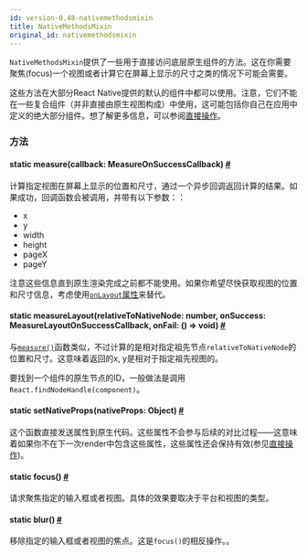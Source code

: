 ```yaml
---
id: version-0.48-nativemethodsmixin
title: NativeMethodsMixin
original_id: nativemethodsmixin
---
```


`NativeMethodsMixin`提供了一些用于直接访问底层原生组件的方法。这在你需要聚焦(focus)一个视图或者计算它在屏幕上显示的尺寸之类的情况下可能会需要。

这些方法在大部分React Native提供的默认的组件中都可以使用。注意，它们不能在一些复合组件（并非直接由原生视图构成）中使用，这可能包括你自己在应用中定义的绝大部分组件。想了解更多信息，可以参阅[直接操作](direct-manipulation.html)。

### 方法

<div class="props">
    <div class="prop">
        <h4 class="propTitle"><a class="anchor" name="measure"></a><span class="propType">static </span>measure<span class="propType">(callback: MeasureOnSuccessCallback)</span> <a class="hash-link" href="#measure">#</a></h4>
        <div>
            <p>计算指定视图在屏幕上显示的位置和尺寸，通过一个异步回调返回计算的结果。如果成功，回调函数会被调用，并带有以下参数：：</p>
            <ul>
                <li>x</li>
                <li>y</li>
                <li>width</li>
                <li>height</li>
                <li>pageX</li>
                <li>pageY</li>
            </ul>
            <p>注意这些信息直到原生渲染完成之前都不能使用。如果你希望尽快获取视图的位置和尺寸信息，考虑使用<a href="/docs/view.html#onlayout" target=""><code>onLayout</code>属性</a>来替代。</p>
        </div>
    </div>
    <div class="prop">
        <h4 class="propTitle"><a class="anchor" name="measurelayout"></a><span class="propType">static </span>measureLayout<span class="propType">(relativeToNativeNode: number, onSuccess: MeasureLayoutOnSuccessCallback, onFail: () =&gt; void)</span> <a class="hash-link" href="#measurelayout">#</a></h4>
        <div>
            <p>与<a href="#measure" target=""><code>measure()</code></a>函数类似，不过计算的是相对指定祖先节点<code>relativeToNativeNode</code>的位置和尺寸。这意味着返回的x, y是相对于指定祖先视图的。</p>
            <p>要找到一个组件的原生节点的ID，一般做法是调用<code>React.findNodeHandle(component)</code>。</p>
        </div>
    </div>
    <div class="prop">
        <h4 class="propTitle"><a class="anchor" name="setnativeprops"></a><span class="propType">static </span>setNativeProps<span class="propType">(nativeProps: Object)</span> <a class="hash-link" href="#setnativeprops">#</a></h4>
        <div>
            <p>这个函数直接发送属性到原生代码。这些属性不会参与后续的对比过程——这意味着如果你不在下一次render中包含这些属性，这些属性还会保持有效(参见<a href="direct-manipulation.html" target="">直接操作</a>)。</p>
        </div>
    </div>
    <div class="prop">
        <h4 class="propTitle"><a class="anchor" name="focus"></a><span class="propType">static </span>focus<span class="propType">()</span> <a class="hash-link" href="#focus">#</a></h4>
        <div>
            <p>请求聚焦指定的输入框或者视图。具体的效果要取决于平台和视图的类型。</p>
        </div>
    </div>
    <div class="prop">
        <h4 class="propTitle"><a class="anchor" name="blur"></a><span class="propType">static </span>blur<span class="propType">()</span> <a class="hash-link" href="#blur">#</a></h4>
        <div>
            <p>移除指定的输入框或者视图的焦点。这是<code>focus()</code>的相反操作。。</p>
        </div>
    </div>
</div>